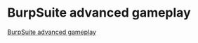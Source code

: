 # BurpSuite advanced gameplay
[BurpSuite advanced gameplay](https://aiwithcloud.com/2022/09/14/burpsuite_advanced_gameplay/)